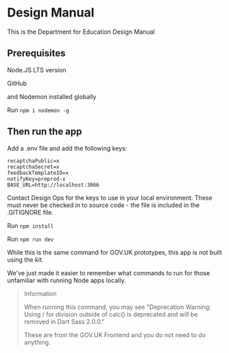 # Design Manual

This is the Department for Education Design Manual


## Prerequisites

Node.JS LTS version

GitHub

and Nodemon installed globally

Run `npm i nodemon -g`

## Then run the app

Add a .env file and add the following keys:

```
recaptchaPublic=x
recaptchaSecret=x
feedbackTemplateID=x
notifyKey=preprod-x
BASE_URL=http://localhost:3066
```
Contact Design Ops for the keys to use in your local environment. These must never be checked in to source code - the file is included in the .GITIGNORE file.

Run `npm install`

Run `npm run dev`

While this is the same command for GOV.UK prototypes, this app is not built using the kit.

We've just made it easier to remember what commands to run for those unfamiliar with 
running Node apps locally.

> Information
>
> When running this command, you may see "Deprecation Warning: Using / for division outside of calc() is deprecated and will be removed in Dart Sass 2.0.0."
> 
> These are from the GOV.UK Frontend and you do not need to do anything.
